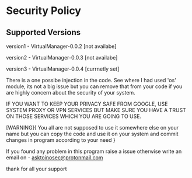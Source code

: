 # Security Policy

## Supported Versions

version1 - VirtualManager-0.0.2 [not availabe]

version2 - VirtualManager-0.0.3 [not availabe]

version3 - VirtualManager-0.0.4 [currnetly set]

There is a one possibe injection in the code. See where I had used 'os' module, its not a big issue 
but you can remove that from your code if you are highly concern about the security of your system.


IF YOU WANT TO KEEP YOUR PRIVACY SAFE FROM GOOGLE, USE SYSTEM PROXY OR VPN SERVICES 
BUT MAKE SURE YOU HAVE A TRUST ON THOSE SERVICES WHICH YOU ARE GOING TO USE.


[WARNING]{
You all are not supposed to use it somewhere else on your name
but you can copy the code and use it on your system and commit changes in program according to your need
}



If you found any problem in this program raise a issue otherwise
write an email on - asktoinosec@protonmail.com



thank for all your support

